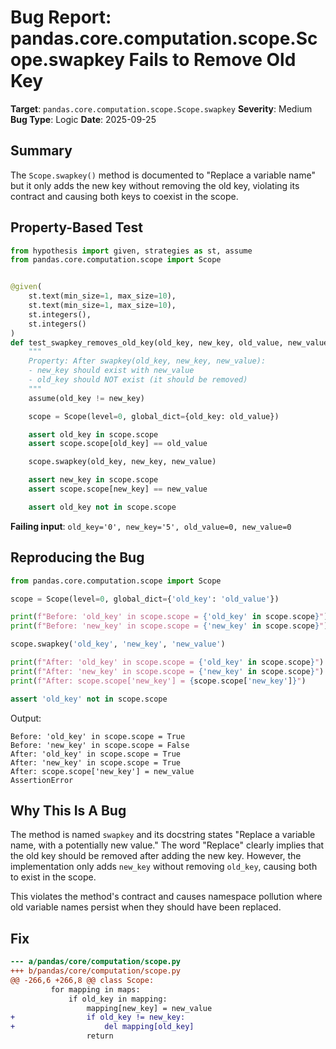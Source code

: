 # Bug Report: pandas.core.computation.scope.Scope.swapkey Fails to Remove Old Key

**Target**: `pandas.core.computation.scope.Scope.swapkey`
**Severity**: Medium
**Bug Type**: Logic
**Date**: 2025-09-25

## Summary

The `Scope.swapkey()` method is documented to "Replace a variable name" but it only adds the new key without removing the old key, violating its contract and causing both keys to coexist in the scope.

## Property-Based Test

```python
from hypothesis import given, strategies as st, assume
from pandas.core.computation.scope import Scope


@given(
    st.text(min_size=1, max_size=10),
    st.text(min_size=1, max_size=10),
    st.integers(),
    st.integers()
)
def test_swapkey_removes_old_key(old_key, new_key, old_value, new_value):
    """
    Property: After swapkey(old_key, new_key, new_value):
    - new_key should exist with new_value
    - old_key should NOT exist (it should be removed)
    """
    assume(old_key != new_key)

    scope = Scope(level=0, global_dict={old_key: old_value})

    assert old_key in scope.scope
    assert scope.scope[old_key] == old_value

    scope.swapkey(old_key, new_key, new_value)

    assert new_key in scope.scope
    assert scope.scope[new_key] == new_value

    assert old_key not in scope.scope
```

**Failing input**: `old_key='0', new_key='5', old_value=0, new_value=0`

## Reproducing the Bug

```python
from pandas.core.computation.scope import Scope

scope = Scope(level=0, global_dict={'old_key': 'old_value'})

print(f"Before: 'old_key' in scope.scope = {'old_key' in scope.scope}")
print(f"Before: 'new_key' in scope.scope = {'new_key' in scope.scope}")

scope.swapkey('old_key', 'new_key', 'new_value')

print(f"After: 'old_key' in scope.scope = {'old_key' in scope.scope}")
print(f"After: 'new_key' in scope.scope = {'new_key' in scope.scope}")
print(f"After: scope.scope['new_key'] = {scope.scope['new_key']}")

assert 'old_key' not in scope.scope
```

Output:
```
Before: 'old_key' in scope.scope = True
Before: 'new_key' in scope.scope = False
After: 'old_key' in scope.scope = True
After: 'new_key' in scope.scope = True
After: scope.scope['new_key'] = new_value
AssertionError
```

## Why This Is A Bug

The method is named `swapkey` and its docstring states "Replace a variable name, with a potentially new value." The word "Replace" clearly implies that the old key should be removed after adding the new key. However, the implementation only adds `new_key` without removing `old_key`, causing both to exist in the scope.

This violates the method's contract and causes namespace pollution where old variable names persist when they should have been replaced.

## Fix

```diff
--- a/pandas/core/computation/scope.py
+++ b/pandas/core/computation/scope.py
@@ -266,6 +266,8 @@ class Scope:
         for mapping in maps:
             if old_key in mapping:
                 mapping[new_key] = new_value
+                if old_key != new_key:
+                    del mapping[old_key]
                 return
```